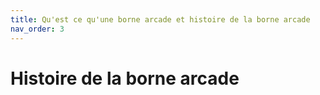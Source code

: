 ```yaml
---
title: Qu'est ce qu'une borne arcade et histoire de la borne arcade
nav_order: 3
---
```


# Histoire de la borne arcade

